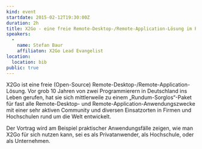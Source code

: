 ```yaml
---
kind: event
startdate: 2015-02-12T19:30:00Z
duration: 2h
title: X2Go - eine freie Remote-Desktop-/Remote-Application-Lösung im Praxiseinsatz
speakers:
  -
    name: Stefan Baur
    affiliaton: X2Go Lead Evangelist
location:
  location: bib
public: true
---
```

X2Go ist eine freie (Open-Source)
Remote-Desktop-/Remote-Application-Lösung. Vor grob 10 Jahren von zwei
Programmierern in Deutschland ins Leben gerufen, hat sie sich
mittlerweile zu einem „Rundum-Sorglos“-Paket für fast alle
Remote-Desktop- und Remote-Application-Anwendungszwecke mit einer sehr
aktiven Community und diversen Einsatzorten in Firmen und Hochschulen
rund um die Welt entwickelt.

Der Vortrag wird am Beispiel praktischer Anwendungsfälle zeigen, wie man
X2Go für sich nutzen kann, sei es als Privatanwender, als Hochschule,
oder als Unternehmen.


